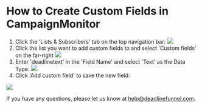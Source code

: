 # How to Create Custom Fields in CampaignMonitor

1. Click the 'Lists & Subscribers' tab on the top navigation bar: ![](https://s3.amazonaws.com/helpscout.net/docs/assets/53974d6ce4b0c76107b109d1/images/5721915a9033600cce435d79/file-1mmvHQswGp.jpg)
2. Click the list you want to add custom fields to and select 'Custom fields' on the far-right ![](https://s3.amazonaws.com/helpscout.net/docs/assets/53974d6ce4b0c76107b109d1/images/5797cffcc6979160ca147ada/file-yp649rRcbJ.png)
3. Enter 'deadlinetext' in the 'Field Name' and select 'Text' as the Data Type: ![](https://s3.amazonaws.com/helpscout.net/docs/assets/53974d6ce4b0c76107b109d1/images/5721915f9033600cce435d7a/file-gHSeYDnJvI.jpg)
4. Click 'Add custom field' to save the new field:

![](https://s3.amazonaws.com/helpscout.net/docs/assets/53974d6ce4b0c76107b109d1/images/5797d054c6979160ca147adb/file-BlawSjcJfL.png)

If you have any questions, please let us know at [help@deadlinefunnel.com](mailto:mailto:help@deadlinefunnel.com).

